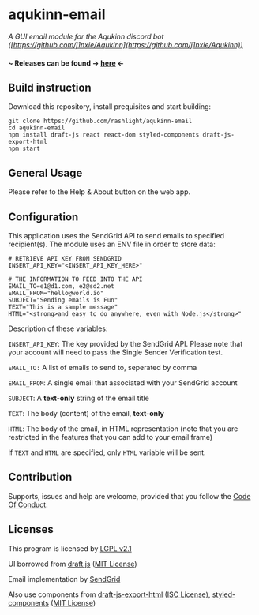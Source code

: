
# aqukinn-email
*A GUI email module for the Aqukinn discord bot ([https://github.com/j1nxie/Aqukinn](https://github.com/j1nxie/Aqukinn))*

#### ~ Releases can be found -> [here](https://github.com/rashlight/aqukinn-email/releases) <-

## Build instruction
Download this repository, install prequisites and start building:

    git clone https://github.com/rashlight/aqukinn-email
    cd aqukinn-email
    npm install draft-js react react-dom styled-components draft-js-export-html
    npm start

## General Usage
Please refer to the Help & About button on the web app.

## Configuration
This application uses the SendGrid API to send emails to specified recipient(s).
The module uses an ENV file in order to store data:

    # RETRIEVE API KEY FROM SENDGRID
	INSERT_API_KEY="<INSERT_API_KEY_HERE>"

	# THE INFORMATION TO FEED INTO THE API
	EMAIL_TO=e1@d1.com, e2@sd2.net
	EMAIL_FROM="hello@world.io"
	SUBJECT="Sending emails is Fun"
	TEXT="This is a sample message"
	HTML="<strong>and easy to do anywhere, even with Node.js</strong>"

Description of these variables:

`INSERT_API_KEY`: The key provided by the SendGrid API. Please note that your account will need to pass the Single Sender Verification test.

`EMAIL_TO:` A list of emails to send to, seperated by comma

`EMAIL_FROM`: A single email that associated with your SendGrid account

`SUBJECT`: A **text-only** string of the email title

`TEXT`: The body (content) of the email, **text-only**

`HTML`: The body of the email, in HTML representation (note that you are restricted in the features that you can add to your email frame)

If `TEXT` and `HTML` are specified, only `HTML` variable will be sent.


## Contribution
Supports, issues and help are welcome, provided that you follow the [Code Of Conduct](https://github.com/rashlight/aqukinn-email/blob/main/CODE_OF_CONDUCT.md).

## Licenses
This program is licensed by [LGPL v2.1](https://www.gnu.org/licenses/old-licenses/lgpl-2.1.en.html)

UI borrowed from [draft.js](https://github.com/facebook/draft-js)  ([MIT License](https://github.com/facebook/draft-js/blob/main/LICENSE))

Email implementation by [SendGrid](https://sendgrid.com/)

Also use components from [draft-js-export-html](https://www.npmjs.com/package/draft-js-export-html) ([ISC License](https://github.com/sstur/draft-js-utils/blob/master/LICENSE)), [styled-components](https://www.npmjs.com/package/styled-components/v/4.1.3) ([MIT License](https://github.com/styled-components/styled-components/blob/main/LICENSE))



